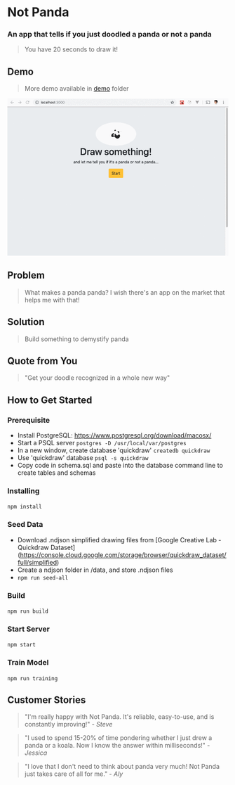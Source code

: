 # Not Panda #

### An app that tells if you just doodled a panda or not a panda ###
  > You have 20 seconds to draw it!
  
## Demo ##
 > More demo available in [demo](demo) folder
 
 ![Farmers Market Finder Demo](demo/panda-demo.gif)

## Problem ##
  > What makes a panda panda? I wish there's an app on the market that helps me with that!

## Solution ##
  > Build something to demystify panda

## Quote from You ##
  > "Get your doodle recognized in a whole new way"

## How to Get Started ##
### Prerequisite
- Install PostgreSQL:
https://www.postgresql.org/download/macosx/
- Start a PSQL server
```postgres -D /usr/local/var/postgres```
- In a new window, create database 'quickdraw'
```createdb quickdraw```
- Use 'quickdraw' database
```psql -s quickdraw```
- Copy code in schema.sql and paste into the database command line to create tables and schemas

### Installing
```npm install```

### Seed Data
- Download .ndjson simplified drawing files from [Google Creative Lab - Quickdraw Dataset] (https://console.cloud.google.com/storage/browser/quickdraw_dataset/full/simplified)
- Create a ndjson folder in /data, and store .ndjson files
- ```npm run seed-all```
 
 ### Build
```npm run build```

### Start Server
```npm start```

### Train Model ##
```npm run training```


## Customer Stories ##
  > "I'm really happy with Not Panda. It's reliable, easy-to-use, and is constantly improving!" - *Steve*
  
  > "I used to spend 15-20% of time pondering whether I just drew a panda or a koala. Now I know the answer within milliseconds!" - *Jessica*
  
  > "I love that I don't need to think about panda very much! Not Panda just takes care of all for me." - *Aly*
